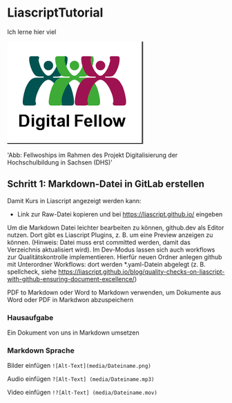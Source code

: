 # LiascriptTutorial

Ich lerne hier viel

![Fellow-Logo](Fellow_Icon_Schrift-unten.png)

'Abb: Fellwoships im Rahmen des Projekt Digitalisierung der Hochschulbildung in Sachsen (DHS)'

## Schritt 1: Markdown-Datei in GitLab erstellen

Damit Kurs in Liascript angezeigt werden kann: 

- Link zur Raw-Datei kopieren und bei https://liascript.github.io/ eingeben

Um die Markdown Datei leichter bearbeiten zu können, github.dev als Editor nutzen. Dort gibt es Liascript Plugins, z. B. um eine Preview anzeigen zu können. (Hinweis: Datei muss erst committed werden, damit das Verzeichnis aktualisiert wird).
Im Dev-Modus lassen sich auch workflows zur Qualitätskontrolle implementieren. Hierfür neuen Ordner anlegen github mit Unterordner Workflows: dort werden *.yaml-Datein abgelegt (z. B. spellcheck, siehe https://liascript.github.io/blog/quality-checks-on-liascript-with-github-ensuring-document-excellence/)

PDF to Markdown oder Word to Markdown  verwenden, um Dokumente aus Word oder PDF in Markdwon abzuspeichern

### Hausaufgabe
Ein Dokument von uns in Markdown umsetzen

### Markdown Sprache

Bilder einfügen `![Alt-Text](media/Dateiname.png)`

Audio einfügen `?[Alt-Text] (media/Dateiname.mp3)`

Video einfügen `!?[Alt-Text] (media/Dateiname.mov)`

